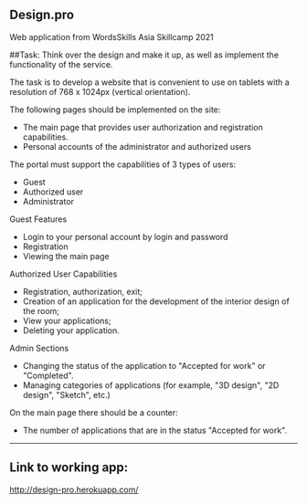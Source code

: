 ## Design.pro

Web application from WordsSkills Asia Skillcamp 2021

##Task:
Think over the design and make it up, as well as implement the functionality of the service.

The task is to develop a website that is convenient to use on tablets with a resolution of 768 x 1024px (vertical orientation).

The following pages should be implemented on the site:
- The main page that provides user authorization and registration capabilities.
- Personal accounts of the administrator and authorized users

The portal must support the capabilities of 3 types of users:
- Guest
- Authorized user
- Administrator

Guest Features
- Login to your personal account by login and password
- Registration
- Viewing the main page

Authorized User Capabilities
- Registration, authorization, exit;
- Creation of an application for the development of the interior design of the room;
- View your applications;
- Deleting your application.

Admin Sections
- Changing the status of the application to "Accepted for work" or "Completed".
- Managing categories of applications (for example, "3D design", "2D design", "Sketch", etc.)

On the main page there should be a counter:
- The number of applications that are in the status "Accepted for work".

------

## Link to working app:
http://design-pro.herokuapp.com/
